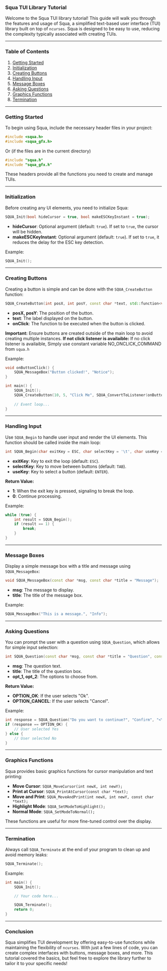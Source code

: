 ### Squa TUI Library Tutorial

Welcome to the Squa TUI library tutorial! This guide will walk you through the features and usage of Squa, a simplified text-based user interface (TUI) library built on top of `ncurses`. Squa is designed to be easy to use, reducing the complexity typically associated with creating TUIs.

---

### Table of Contents

1. [Getting Started](#getting-started)
2. [Initialization](#initialization)
3. [Creating Buttons](#creating-buttons)
4. [Handling Input](#handling-input)
5. [Message Boxes](#message-boxes)
6. [Asking Questions](#asking-questions)
7. [Graphics Functions](#graphics-functions)
8. [Termination](#termination)

---

### Getting Started

To begin using Squa, include the necessary header files in your project:

```cpp
#include <squa.h>
#include <squa_gfx.h>
```
Or (if the files are in the current directory)
```cpp
#include "squa.h"
#include "squa_gfx.h"
```

These headers provide all the functions you need to create and manage TUIs.

---

### Initialization

Before creating any UI elements, you need to initialize Squa:

```cpp
SQUA_Init(bool hideCursor = true, bool makeESCKeyInstant = true);
```

- **hideCursor**: Optional argument (default: `true`). If set to `true`, the cursor will be hidden.
- **makeESCKeyInstant**: Optional argument (default: `true`). If set to `true`, it reduces the delay for the ESC key detection.

Example:

```cpp
SQUA_Init();
```

---

### Creating Buttons

Creating a button is simple and can be done with the `SQUA_CreateButton` function:

```cpp
SQUA_CreateButton(int posX, int posY, const char *text, std::function<void(void)> onClick);
```

- **posX, posY**: The position of the button.
- **text**: The label displayed on the button.
- **onClick**: The function to be executed when the button is clicked.

**Important:** Ensure buttons are created outside of the main loop to avoid creating multiple instances.
**If not click listener is availaible:** If no click listener is availaible, Simply use constant variable NO_ONCLICK_COMMAND from `squa.h`

Example:

```cpp
void onButtonClick() {
    SQUA_MessageBox("Button clicked!", "Notice");
}

int main() {
    SQUA_Init();
    SQUA_CreateButton(10, 5, "Click Me", SQUA_ConvertToListener(onButtonClick));
    
    // Event loop...
}
```

---

### Handling Input

Use `SQUA_Begin` to handle user input and render the UI elements. This function should be called inside the main loop:

```cpp
int SQUA_Begin(char exitKey = ESC, char selectKey = '\t', char useKey = '\n');
```

- **exitKey**: Key to exit the loop (default: `ESC`).
- **selectKey**: Key to move between buttons (default: `TAB`).
- **useKey**: Key to select a button (default: `ENTER`).

**Return Value:**

- **1**: When the exit key is pressed, signaling to break the loop.
- **0**: Continue processing.

Example:

```cpp
while (true) {
    int result = SQUA_Begin();
    if (result == 1) {
        break;
    }
}
```

---

### Message Boxes

Display a simple message box with a title and message using `SQUA_MessageBox`:

```cpp
void SQUA_MessageBox(const char *msg, const char *title = "Message");
```

- **msg**: The message to display.
- **title**: The title of the message box.

Example:

```cpp
SQUA_MessageBox("This is a message.", "Info");
```

---

### Asking Questions

You can prompt the user with a question using `SQUA_Question`, which allows for simple input selection:

```cpp
int SQUA_Question(const char *msg, const char *title = "Question", const char *opt_1 = "<Ok>", const char *opt_2 = "<Cancel>");
```

- **msg**: The question text.
- **title**: The title of the question box.
- **opt_1, opt_2**: The options to choose from.

**Return Value:**

- **OPTION_OK**: If the user selects "Ok".
- **OPTION_CANCEL**: If the user selects "Cancel".

Example:

```cpp
int response = SQUA_Question("Do you want to continue?", "Confirm", "<Yes>", "<No>");
if (response == OPTION_OK) {
    // User selected Yes
} else {
    // User selected No
}
```

---

### Graphics Functions

Squa provides basic graphics functions for cursor manipulation and text printing:

- **Move Cursor**: `SQUA_MoveCursor(int newX, int newY);`
- **Print at Cursor**: `SQUA_PrintAtCursor(const char *text);`
- **Move and Print**: `SQUA_MoveAndPrint(int newX, int newY, const char *text);`
- **Highlight Mode**: `SQUA_SetModeToHighlight();`
- **Normal Mode**: `SQUA_SetModeToNormal();`

These functions are useful for more fine-tuned control over the display.

---

### Termination

Always call `SQUA_Terminate` at the end of your program to clean up and avoid memory leaks:

```cpp
SQUA_Terminate();
```

Example:

```cpp
int main() {
    SQUA_Init();

    // Your code here...

    SQUA_Terminate();
    return 0;
}
```

---

### Conclusion

Squa simplifies TUI development by offering easy-to-use functions while maintaining the flexibility of `ncurses`. With just a few lines of code, you can create complex interfaces with buttons, message boxes, and more. This tutorial covered the basics, but feel free to explore the library further to tailor it to your specific needs!